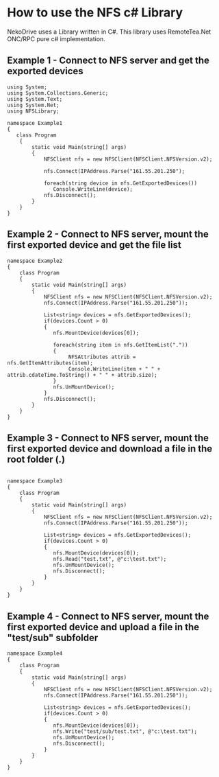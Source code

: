 # How to use the NFS c# Library #

NekoDrive uses a Library written in C#. This library uses RemoteTea.Net ONC/RPC pure c# implementation.

## Example 1 - Connect to NFS server and get the exported devices ##

```
using System;
using System.Collections.Generic;
using System.Text;
using System.Net;
using NFSLibrary;

namespace Example1
{
   class Program
    {
        static void Main(string[] args)
        {
            NFSClient nfs = new NFSClient(NFSClient.NFSVersion.v2);
            
            nfs.Connect(IPAddress.Parse("161.55.201.250");

            foreach(string device in nfs.GetExportedDevices())
               Console.WriteLine(device);
            nfs.Disconnect();
        }
    }
}
```

## Example 2 - Connect to NFS server, mount the first exported device and get the file list ##

```
namespace Example2
{
    class Program
    {
        static void Main(string[] args)
        {
            NFSClient nfs = new NFSClient(NFSClient.NFSVersion.v2);
            nfs.Connect(IPAddress.Parse("161.55.201.250"));

            List<string> devices = nfs.GetExportedDevices();
            if(devices.Count > 0)
            {
               nfs.MountDevice(devices[0]);

               foreach(string item in nfs.GetItemList("."))
               {
                    NFSAttributes attrib = nfs.GetItemAttributes(item);
                    Console.WriteLine(item + " " + attrib.cdateTime.ToString() + " " + attrib.size);
               }
               nfs.UnMountDevice();
            }
            nfs.Disconnect();
        }
    }
}
```

## Example 3 - Connect to NFS server, mount the first exported device and download a file in the root folder (.) ##

```

namespace Example3
{
    class Program
    {
        static void Main(string[] args)
        {
            NFSClient nfs = new NFSClient(NFSClient.NFSVersion.v2);
            nfs.Connect(IPAddress.Parse("161.55.201.250"));

            List<string> devices = nfs.GetExportedDevices();
            if(devices.Count > 0)
            {
               nfs.MountDevice(devices[0]);
               nfs.Read("test.txt", @"c:\test.txt");
               nfs.UnMountDevice();
               nfs.Disconnect();
            }
        }
    }
}
```


## Example 4 - Connect to NFS server, mount the first exported device and upload a file in the "test/sub" subfolder ##

```
namespace Example4
{
    class Program
    {
        static void Main(string[] args)
        {
            NFSClient nfs = new NFSClient(NFSClient.NFSVersion.v2);
            nfs.Connect(IPAddress.Parse("161.55.201.250"));

            List<string> devices = nfs.GetExportedDevices();
            if(devices.Count > 0)
            {
               nfs.MountDevice(devices[0]);
               nfs.Write("test/sub/test.txt", @"c:\test.txt");
               nfs.UnMountDevice();
               nfs.Disconnect();
            }
        }
    }
}
```